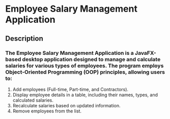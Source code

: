 ﻿# Employee Salary Management Application

 ## Description
### The Employee Salary Management Application is a JavaFX-based desktop application designed to manage and calculate salaries for various types of employees. The program employs Object-Oriented Programming (OOP) principles, allowing users to:

<ol>
  <li>Add employees (Full-time, Part-time, and Contractors).</li>
  <li>Display employee details in a table, including their names, types, and calculated salaries.</li>
  <li>Recalculate salaries based on updated information.</li>
  <li>Remove employees from the list.</li>
</ol>
